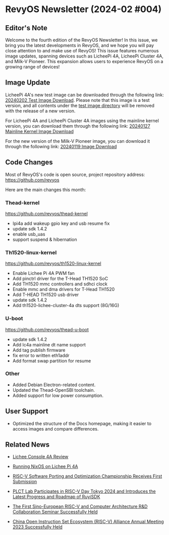 # RevyOS Newsletter (2024-02 #004)

## Editor's Note

Welcome to the fourth edition of the RevyOS Newsletter! In this issue, we bring you the latest developments in RevyOS, and we hope you will pay close attention to and make use of RevyOS! This issue features numerous image updates, spanning devices such as LicheePi 4A, LicheePi Cluster 4A, and Milk-V Pioneer. This expansion allows users to experience RevyOS on a growing range of devices!

## Image Update

LicheePi 4A's new test image can be downloaded through the following link: [20240202 Test Image Download](https://mirror.iscas.ac.cn/revyos/extra/images/lpi4a/test/20240202/). Please note that this image is a test version, and all contents under the [test image directory](https://mirror.iscas.ac.cn/revyos/extra/images/lpi4a/test/) will be removed with the release of a new version.

For LicheePi 4A and LicheePi Cluster 4A images using the mainline kernel version, you can download them through the following link: [20240127 Mainline Kernel Image Download](https://mirror.iscas.ac.cn/revyos/extra/images/lpi4amain/20240127/)

For the new version of the Milk-V Pioneer image, you can download it through the following link: [20240119 Image Download](https://mirror.iscas.ac.cn/revyos/extra/images/sg2042/20240119/)

## Code Changes

Most of RevyOS's code is open source, project repository address: https://github.com/revyos

Here are the main changes this month:

### Thead-kernel

https://github.com/revyos/thead-kernel

- lpi4a add wakeup gpio key and usb resume fix
- update sdk 1.4.2
- enable usb_uas
- support suspend & hibernation

### Th1520-linux-kernel

https://github.com/revyos/th1520-linux-kernel

- Enable Lichee Pi 4A PWM fan
- Add pinctrl driver for the T-Head TH1520 SoC
- Add TH1520 mmc controllers and sdhci clock
- Enable mmc and dma drivers for T-Head TH1520
- Add T-HEAD TH1520 usb driver
- update sdk 1.4.2
- Add th1520-lichee-cluster-4a dts support (8G/16G)

### U-boot

https://github.com/revyos/thead-u-boot

- update sdk 1.4.2
- Add lc4a mainline dt name support
- Add tag publish firmware
- fix error to written eth1addr
- Add format swap partition for resume

### Other

- Added Debian Electron-related content.
- Updated the Thead-OpenSBI toolchain.
- Added support for low power consumption.

## User Support

- Optimized the structure of the Docs homepage, making it easier to access images and compare differences.

## Related News

- [Lichee Console 4A Review](https://www.cnx-software.com/2024/01/10/lichee-console-4a-portable-risc-v-development-terminal-review-unboxing-teardown-hands-on/)

- [Running NixOS on Lichee Pi 4A](https://thiscute.world/posts/how-nixos-start-on-licheepi4a/)

- [RISC-V Software Porting and Optimization Championship Receives First Submission](https://mp.weixin.qq.com/s/f4nouODRXeLm-B1gNy5CoQ)

- [PLCT Lab Participates in RISC-V Day Tokyo 2024 and Introduces the Latest Progress and Roadmap of RuyiSDK](https://mp.weixin.qq.com/s/JM2hLpDKQdhGu6WzFpj8VQ)

- [The First Sino-European RISC-V and Computer Architecture R&D Collaboration Seminar Successfully Held](https://mp.weixin.qq.com/s/-TRWx5S896JRsFEPbTemHQ)

- [China Open Instruction Set Ecosystem (RISC-V) Alliance Annual Meeting 2023 Successfully Held](https://mp.weixin.qq.com/s/SJ46LBBqioWTRnwSGaxyCg)
